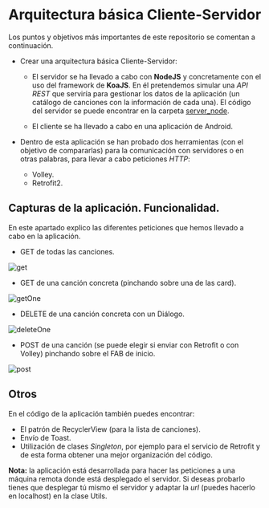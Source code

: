 # Arquitectura básica Cliente-Servidor
Los puntos y objetivos más importantes de este repositorio se comentan a continuación.
- Crear una arquitectura básica Cliente-Servidor:
  - El servidor se ha llevado a cabo con **NodeJS** y concretamente con el uso del framework de **KoaJS**. En él pretendemos simular una *API REST* que serviría para gestionar los datos de la aplicación (un catálogo de canciones con la información de cada una). El código del servidor se puede encontrar en la carpeta [server_node](./server_node).
  
  - El cliente se ha llevado a cabo en una aplicación de Android. 
  
- Dentro de esta aplicación se han probado dos herramientas (con el objetivo de compararlas) para la comunicación con servidores o en otras palabras, para llevar a cabo peticiones *HTTP*:
    - Volley.
    - Retrofit2.

## Capturas de la aplicación. Funcionalidad.

En este apartado explico las diferentes peticiones que hemos llevado a cabo en la aplicación.

- GET de todas las canciones.

![get](./docs/capturas/getcanciones.png)

- GET de una canción concreta (pinchando sobre una de las card).

![getOne](./docs/capturas/getCancion.png)

- DELETE de una canción concreta con un Diálogo.

![deleteOne](./docs/capturas/deleteCancion.png)

- POST de una canción (se puede elegir si enviar con Retrofit o con Volley) pinchando sobre el FAB de inicio.

![post](./docs/capturas/postCancion.png)

## Otros

En el código de la aplicación también puedes encontrar:

- El patrón de RecyclerView (para la lista de canciones).
- Envío de Toast.
- Utilización de clases *Singleton*, por ejemplo para el servicio de Retrofit y de esta forma obtener una mejor organización del código.

**Nota:** la aplicación está desarrollada para hacer las peticiones a una máquina remota donde está desplegado el servidor. Si deseas probarlo tienes que desplegar tú mismo el servidor y adaptar la *url* (puedes hacerlo en localhost) en la clase Utils.